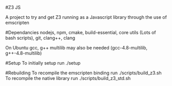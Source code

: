 #Z3 JS

A project to try and get Z3 running as a Javascript library through the use of emscripten

#Dependancies
nodejs, npm, cmake, build-essential, core utils (Lots of bash scripts), git, clang++, clang

On Ubuntu gcc, g++ multilib may also be needed (gcc-4.8-multilib, g++-4.8-multilib)

#Setup
To initially setup run ./setup

#Rebuilding
To recompile the emscripten binding run ./scripts/build_z3.sh
To recompile the native library run ./scripts/build_z3_std.sh